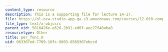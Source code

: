 ```yaml
---
content_type: resource
description: This is a supporting file for lecture 14-17.
file: https://ol-ocw-studio-app-qa.s3.amazonaws.com/courses/12-010-computational-methods-of-scientific-programming-fall-2011/063307ed770910fc98038569307ebccd_per_func.m
file_type: text/x-objcsrc
parent_uid: 5816426e-e626-2b91-ed6f-aec27f48aba8
resourcetype: Other
title: per_func.m
uid: 063307ed-7709-10fc-9803-8569307ebccd
---
```

